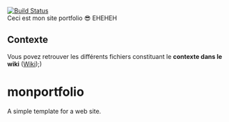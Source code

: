 [![Build Status](https://codefirst.iut.uca.fr/api/badges/toavina.randrianatrehina/monportfolio/status.svg)](https://codefirst.iut.uca.fr/toavina.randrianatrehina/monportfolio)  
Ceci est mon site portfolio 😎 EHEHEH
## Contexte
Vous povez retrouver les différents fichiers constituant le **contexte dans le wiki** ([Wiki](https://codefirst.iut.uca.fr/git/toavina.randrianatrehina/monportfolio/wiki));)
# monportfolio 

A simple template for a web site.